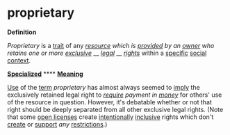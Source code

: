 # proprietary

**Definition**

_Proprietary_ is a [trait](https://github.com/gcassel/Modular-Organization-Terminology/tree/master/terms/trait.md) of any [_resource_](https://github.com/gcassel/Modular-Organization-Terminology/tree/master/terms/resource.md) _which is_ [_provided_](https://github.com/gcassel/Modular-Organization-Terminology/tree/master/terms/provide.md) _by an_ [_owner_](https://github.com/gcassel/Modular-Organization-Terminology/tree/master/terms/own.md) _who retains one or more_ [_exclusive_](https://github.com/gcassel/Modular-Organization-Terminology/tree/master/terms/exclude.md) __ [_legal_](https://github.com/gcassel/Modular-Organization-Terminology/tree/master/terms/law.md) __ [_rights_](https://github.com/gcassel/Modular-Organization-Terminology/tree/master/terms/right.md) within a [specific](https://github.com/gcassel/Modular-Organization-Terminology/tree/master/terms/specific.md) [social](https://github.com/gcassel/Modular-Organization-Terminology/tree/master/terms/social.md) [context](https://github.com/gcassel/Modular-Organization-Terminology/tree/master/terms/context.md).

[**Specialized**](https://github.com/gcassel/Modular-Organization-Terminology/tree/master/terms/specialize.md) **** [**Meaning**](https://github.com/gcassel/Modular-Organization-Terminology/tree/master/terms/mean.md)

[Use](https://github.com/gcassel/Modular-Organization-Terminology/tree/master/terms/use.md) of the [term](https://github.com/gcassel/Modular-Organization-Terminology/tree/master/terms/term.md) _proprietary_ has almost always seemed to [imply](https://github.com/gcassel/Modular-Organization-Terminology/tree/master/terms/imply.md) the exclusively retained legal right to [_require_](https://github.com/gcassel/Modular-Organization-Terminology/tree/master/terms/require.md) _payment in_ [_money_](https://github.com/gcassel/Modular-Organization-Terminology/tree/master/terms/money.md) for others' use of the resource in question. However, it's debatable whether or not that right should be deeply separated from all other exclusive legal rights. (Note that some [open licenses](https://github.com/gcassel/Modular-Organization-Terminology/tree/master/terms/open-license.md) create [intentionally](https://github.com/gcassel/Modular-Organization-Terminology/tree/master/terms/intend.md) [inclusive](https://github.com/gcassel/Modular-Organization-Terminology/tree/master/terms/include.md) rights which don't [create](https://github.com/gcassel/Modular-Organization-Terminology/tree/master/terms/create.md) or [support](https://github.com/gcassel/Modular-Organization-Terminology/tree/master/terms/support.md) _any_ [restrictions](https://github.com/gcassel/Modular-Organization-Terminology/tree/master/terms/restrict.md).)
